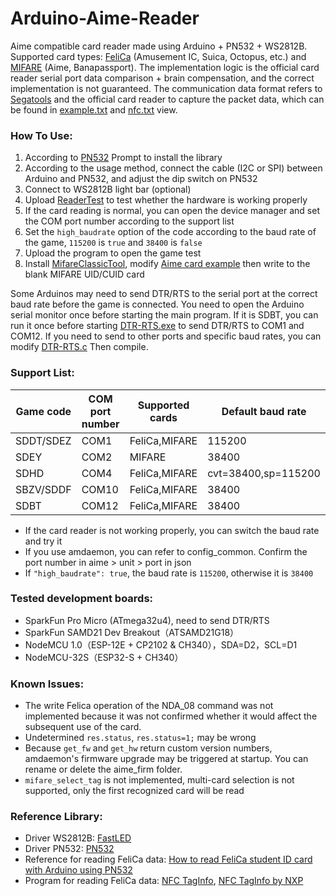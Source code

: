 # **Arduino-Aime-Reader**
Aime compatible card reader made using Arduino + PN532 + WS2812B.
Supported card types: [FeliCa](https://en.wikipedia.org/wiki/FeliCa) (Amusement IC, Suica, Octopus, etc.) and [MIFARE](https://en.wikipedia.org/wiki/MIFARE) (Aime, Banapassport).
The implementation logic is the official card reader serial port data comparison + brain compensation, and the correct implementation is not guaranteed.
The communication data format refers to [Segatools](https://github.com/rakisaionji/segatools) and the official card reader to capture the packet data, which can be found in [example.txt](doc/example.txt) and [nfc.txt](doc/nfc.txt) view.


### **How To Use:**
1. According to [PN532](https://github.com/elechouse/PN532) Prompt to install the library
2. According to the usage method, connect the cable (I2C or SPI) between Arduino and PN532, and adjust the dip switch on PN532
3. Connect to WS2812B light bar (optional)
4. Upload [ReaderTest](tools/ReaderTest/ReaderTest.ino) to test whether the hardware is working properly
5. If the card reading is normal, you can open the device manager and set the COM port number according to the support list
6. Set the `high_baudrate` option of the code according to the baud rate of the game, `115200` is `true` and `38400` is `false`
7. Upload the program to open the game test
8. Install [MifareClassicTool](https://github.com/ikarus23/MifareClassicTool), modify [Aime card example](doc/aime_example.mct) then write to the blank MIFARE UID/CUID card

Some Arduinos may need to send DTR/RTS to the serial port at the correct baud rate before the game is connected. You need to open the Arduino serial monitor once before starting the main program.
If it is SDBT, you can run it once before starting [DTR-RTS.exe](tools/DTR-RTS.exe) to send DTR/RTS to COM1 and COM12.
If you need to send to other ports and specific baud rates, you can modify [DTR-RTS.c](tools/DTR-RTS.c) Then compile.


### **Support List:**
| Game code | COM port number | Supported cards | Default baud rate |
| - | - | - | - |
| SDDT/SDEZ | COM1 | FeliCa,MIFARE | 115200 |
| SDEY | COM2 | MIFARE | 38400 |
| SDHD | COM4 | FeliCa,MIFARE | cvt=38400,sp=115200 |
| SBZV/SDDF | COM10 | FeliCa,MIFARE | 38400 |
| SDBT | COM12 | FeliCa,MIFARE | 38400 |

- If the card reader is not working properly, you can switch the baud rate and try it
- If you use amdaemon, you can refer to config_common. Confirm the port number in aime > unit > port in json
- If `"high_baudrate": true`, the baud rate is `115200`, otherwise it is `38400`


### **Tested development boards:**
- SparkFun Pro Micro (ATmega32u4), need to send DTR/RTS
- SparkFun SAMD21 Dev Breakout（ATSAMD21G18）
- NodeMCU 1.0（ESP-12E + CP2102 & CH340），SDA=D2，SCL=D1
- NodeMCU-32S（ESP32-S + CH340）

### **Known Issues:**
- The write Felica operation of the NDA_08 command was not implemented because it was not confirmed whether it would affect the subsequent use of the card.
- Undetermined `res.status`, `res.status=1;` may be wrong
- Because `get_fw` and `get_hw` return custom version numbers, amdaemon's firmware upgrade may be triggered at startup. You can rename or delete the aime_firm folder.
- `mifare_select_tag` is not implemented, multi-card selection is not supported, only the first recognized card will be read


### **Reference Library:**
- Driver WS2812B: [FastLED](https://github.com/FastLED/FastLE )
- Driver PN532: [PN532](https://github.com/elechouse/PN532)
- Reference for reading FeliCa data: [How to read FeliCa student ID card with Arduino using PN532](https://qiita.com/gpioblink/items/91597a5275862f7ffb3c)
- Program for reading FeliCa data: [NFC TagInfo](https://play.google.com/store/apps/details?id=at.mroland.android.apps.nfctaginfo), [NFC TagInfo by NXP](https://play.google.com/store/apps/details?id=com.nxp.taginfolite)
